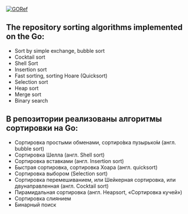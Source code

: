 [![GORef](https://godoc.org/github.com/dreddsa5dies/algorithm?status.svg)](https://godoc.org/github.com/dreddsa5dies/algorithm) 
## The repository sorting algorithms implemented on the Go:  
* Sort by simple exchange, bubble sort  
* Cocktail sort   
* Shell Sort  
* Insertion sort  
* Fast sorting, sorting Hoare (Quicksort)  
* Selection sort  
* Heap sort  
* Merge sort  
* Binary search

## В репозитории реализованы алгоритмы сортировки на Go:  
* Сортировка простыми обменами, сортиро́вка пузырько́м (англ. bubble sort)  
* Сортировка Шелла (англ. Shell sort)  
* Сортировка вставками (англ. Insertion sort)  
* Быстрая сортировка, сортировка Хоара (англ. quicksort)  
* Сортировка выбором (Selection sort)  
* Сортировка перемешиванием, или Шейкерная сортировка, или двунаправленная (англ. Cocktail sort)  
* Пирамидальная сортировка (англ. Heapsort, «Сортировка кучей»)  
* Сортировка слиянием  
* Бинарный поиск